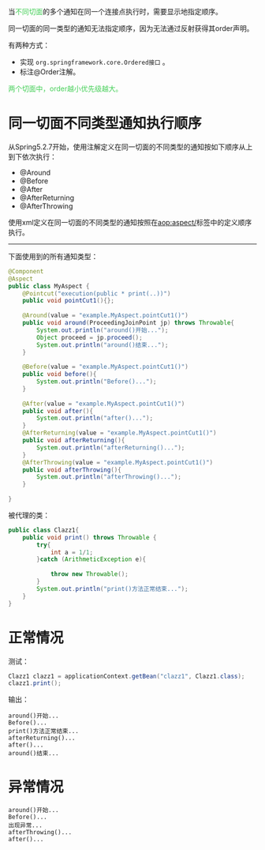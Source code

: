 
当<font color=44cf57>不同切面</font>的多个通知在同一个连接点执行时，需要显示地指定顺序。

同一切面的同一类型的通知无法指定顺序，因为无法通过反射获得其order声明。

有两种方式：
- 实现 `org.springframework.core.Ordered接口` 。
- 标注@Order注解。

<font color=44cf57>两个切面中，order越小优先级越大。</font>

# 同一切面不同类型通知执行顺序


从Spring5.2.7开始，使用注解定义在同一切面的不同类型的通知按如下顺序从上到下依次执行：
- @Around
- @Before
- @After
- @AfterReturning
- @AfterThrowing

使用xml定义在同一切面的不同类型的通知按照在<aop:aspect/>标签中的定义顺序执行。




-- --
下面使用到的所有通知类型：
```java
@Component  
@Aspect  
public class MyAspect {  
    @Pointcut("execution(public * print(..))")  
    public void pointCut1(){};  
    
    @Around(value = "example.MyAspect.pointCut1()")  
    public void around(ProceedingJoinPoint jp) throws Throwable{  
        System.out.println("around()开始...");  
        Object proceed = jp.proceed();  
        System.out.println("around()结束...");  
    }  
  
    @Before(value = "example.MyAspect.pointCut1()")  
    public void before(){  
        System.out.println("Before()...");  
    }  
  
    @After(value = "example.MyAspect.pointCut1()")  
    public void after(){  
        System.out.println("after()...");  
    }  
    @AfterReturning(value = "example.MyAspect.pointCut1()")  
    public void afterReturning(){  
        System.out.println("afterReturning()...");  
    }  
    @AfterThrowing(value = "example.MyAspect.pointCut1()")  
    public void afterThrowing(){  
        System.out.println("afterThrowing()...");  
    }  
  
}
```
被代理的类：
```java
public class Clazz1{  
    public void print() throws Throwable {  
        try{  
            int a = 1/1;  
        }catch (ArithmeticException e){  
	        
            throw new Throwable();  
        }  
        System.out.println("print()方法正常结束...");  
    }  
}
```

# 正常情况

测试：
```java
Clazz1 clazz1 = applicationContext.getBean("clazz1", Clazz1.class);  
clazz1.print();
```
输出：
```shell
around()开始...
Before()...
print()方法正常结束...
afterReturning()...
after()...
around()结束...
```

# 异常情况

```shell
around()开始...
Before()...
出现异常...
afterThrowing()...
after()...
```